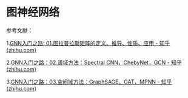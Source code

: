 # 图神经网络

参考文献：

1.[GNN入门之路: 01.图拉普拉斯矩阵的定义、推导、性质、应用 - 知乎 (zhihu.com)](https://zhuanlan.zhihu.com/p/368878987)

2.[GNN入门之路：02.谱域方法：Spectral CNN，ChebyNet，GCN - 知乎 (zhihu.com)](https://zhuanlan.zhihu.com/p/369382428)

3.[GNN入门之路：03.空间域方法：GraphSAGE，GAT，MPNN - 知乎 (zhihu.com)](https://zhuanlan.zhihu.com/p/369425550/)

